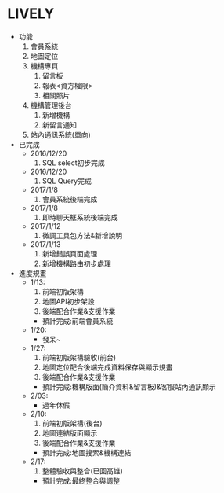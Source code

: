 # LIVELY
* 功能
	1.	會員系統
	2.	地圖定位
	3.	機構專頁
		1.	留言板
		2.	報表<資方權限>
		3.	相關照片
	4.	機構管理後台
		1.	新增機構
		2.	新留言通知
	5.	站內通訊系統(單向)
* 已完成
	- 2016/12/20    
		1.	SQL select初步完成
	- 2016/12/20    
		1.	SQL Query完成
	- 2017/1/8      
		1.	會員系統後端完成
	- 2017/1/8      
		1.	即時聊天框系統後端完成
	- 2017/1/12
		1.	微調工具包方法&新增說明
	- 2017/1/13		
		1.	新增錯誤頁面處理
		2.	新增機構路由初步處理
* 進度規畫
	+ 1/13:
		1. 前端初版架構
		2. 地圖API初步架設
		3. 後端配合作業&支援作業
		- 預計完成:前端會員系統
	+ 1/20:
		- 發呆~
	+ 1/27:
		1. 前端初版架構驗收(前台)
		2. 地圖定位配合後端完成資料保存與顯示規畫
		3. 後端配合作業&支援作業
		- 預計完成:機構版面(簡介資料&留言板)&客服站內通訊顯示
	+ 2/03:
		- 過年休假
	+ 2/10:
		1. 前端初版架構(後台)
		2. 地圖連結版面顯示
		3. 後端配合作業&支援作業
		- 預計完成:地圖搜索&機構連結
	+ 2/17:
		1. 整體驗收與整合(已回高雄)
		- 預計完成:最終整合與調整